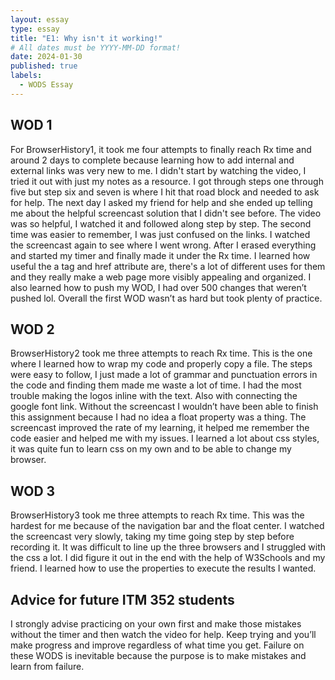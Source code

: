 ```yaml
---
layout: essay
type: essay
title: "E1: Why isn't it working!"
# All dates must be YYYY-MM-DD format!
date: 2024-01-30
published: true
labels:
  - WODS Essay
---
```


## WOD 1
For BrowserHistory1, it took me four attempts to finally reach Rx time and around 2 days to complete because learning how to add internal and external links was very new to me. I didn't start by watching the video, I tried it out with just my notes as a resource. I got through steps one through five but step six and seven is where I hit that road block and needed to ask for help. The next day I asked my friend for help and she ended up telling me about the helpful screencast solution that I didn't see before. The video was so helpful, I watched it and followed along step by step. The second time was easier to remember, I was just confused on the links. I watched the screencast again to see where I went wrong. After I erased everything and started my timer and finally made it under the Rx time. I learned how useful the a tag and href attribute are, there's a lot of different uses for them and they really make a web page more visibly appealing and organized. I also learned how to push my WOD, I had over 500 changes that weren’t pushed lol. Overall the first WOD wasn’t as hard but took plenty of practice.

## WOD 2
BrowserHistory2 took me three attempts to reach Rx time. This is the one where I learned how to wrap my code and properly copy a file. The steps were easy to follow, I just made a lot of grammar and punctuation errors in the code and finding them made me waste a lot of time. I had the most trouble making the logos inline with the text. Also with connecting the google font link. Without the screencast I wouldn’t have been able to finish this assignment because I had no idea a float property was a thing. The screencast improved the rate of my learning, it helped me remember the code easier and helped me with my issues. I learned a lot about css styles, it was quite fun to learn css on my own and to be able to change my browser. 

## WOD 3

BrowserHistory3 took me three attempts to reach Rx time. This was the hardest for me because of the navigation bar and the float center. I watched the screencast very slowly, taking my time going step by step before recording it. It was difficult to line up the three browsers and I struggled with the css a lot. I did figure it out in the end with the help of W3Schools and my friend. I learned how to use the properties to execute the results I wanted. 

## Advice for future ITM 352 students
I strongly advise practicing on your own first and make those mistakes without the timer and then watch the video for help. Keep trying and you’ll make progress and improve regardless of what time you get. Failure on these WODS is inevitable because the purpose is to make mistakes and learn from failure. 

